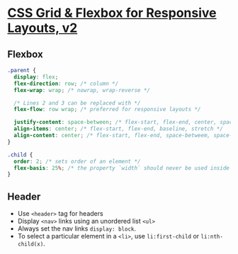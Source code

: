 # [CSS Grid & Flexbox for Responsive Layouts, v2](https://frontendmasters.github.io/grid-flexbox-v2/)

## Flexbox

```css
.parent {
  display: flex;
  flex-direction: row; /* column */
  flex-wrap: wrap; /* nowrap, wrap-reverse */

  /* Lines 2 and 3 can be replaced with */
  flex-flow: row wrap; /* preferred for responsive layouts */

  justify-content: space-between; /* flex-start, flex-end, center, space-around, space-evenly */
  align-items: center; /* flex-start, flex-end, baseline, stretch */
  align-content: center; /* flex-start, flex-end, space-betweem, space-around, space-evenly */
}

.child {
  order: 2; /* sets order of an element */
  flex-basis: 25%; /* the property `width` should never be used inside of flexbox. Instead, use `flex-basis` */
}
```

## Header

- Use `<header>` tag for headers
- Display `<nav>` links using an unordered list `<ul>`
- Always set the nav links `display: block`.
- To select a particular element in a `<li>`, use `li:first-child` or `li:nth-child(x)`.
